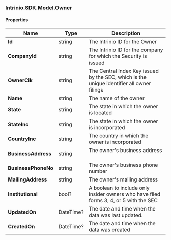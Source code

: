 [//]: # (CLASS:Intrinio.SDK.Model.Owner)

[//]: # (KIND:object)

### Intrinio.SDK.Model.Owner
#### Properties

[//]: # (START_DEFINITION)

Name | Type | Description
------------ | ------------- | -------------
**Id** | string | The Intrinio ID for the Owner &nbsp;
**CompanyId** | string | The Intrinio ID for the company for which the Security is issued &nbsp;
**OwnerCik** | string | The Central Index Key issued by the SEC, which is the unique identifier all owner filings &nbsp;
**Name** | string | The name of the owner &nbsp;
**State** | string | The state in which the owner is located &nbsp;
**StateInc** | string | The state in which the owner is incorporated &nbsp;
**CountryInc** | string | The country in which the owner is incorporated &nbsp;
**BusinessAddress** | string | The owner&#39;s business address &nbsp;
**BusinessPhoneNo** | string | The owner&#39;s business phone number &nbsp;
**MailingAddress** | string | The owner&#39;s mailing address &nbsp;
**Institutional** | bool? | A boolean to include only insider owners who have filed forms 3, 4, or 5 with the SEC &nbsp;
**UpdatedOn** | DateTime? | The date and time when the data was last updated. &nbsp;
**CreatedOn** | DateTime? | The date and time when the data was created &nbsp;

[//]: # (END_DEFINITION)


